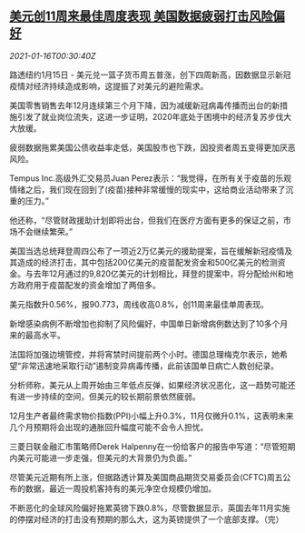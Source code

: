 <!--1610758512000-->
[美元创11周来最佳周度表现 美国数据疲弱打击风险偏好](https://cn.reuters.com/article/global-fx-ny-us-0115-idCNKBS29L00J)
------

<div><i>2021-01-16T00:30:40Z</i></div><p>路透纽约1月15日 - 美元兑一篮子货币周五普涨，创下四周新高，因数据显示新冠疫情对经济持续造成影响，这提振了对美元的避险需求。</p><p>美国零售销售去年12月连续第三个月下降，因为减缓新冠病毒传播而出台的新措施引发了就业岗位流失，这进一步证明，2020年底处于困境中的经济复苏步伐大大放缓。</p><p>疲弱数据拖累美国公债收益率走低，美国股市也下跌，因投资者周五变得更加厌恶风险。</p><p>Tempus Inc.高级外汇交易员Juan Perez表示：“我觉得，在所有关于疫苗的乐观情绪之后，我们现在回到了(疫苗)接种非常缓慢的现实中，这给商业活动带来了沉重的压力。”</p><p>他还称，“尽管财政援助计划即将出台，但我们在医疗方面有更多的保证之前，市场不会继续繁荣。”</p><p>美国当选总统拜登周四公布了一项近2万亿美元的援助提案，旨在缓解新冠疫情及其造成的经济打击，其中包括200亿美元的疫苗配发资金和500亿美元的检测资金。与去年12月通过的9,820亿美元的计划相比，拜登的提案中，将分配给州和地方政府用于疫苗配发的资金增加了两倍多。</p><p>美元指数升0.56%，报90.773，周线收高0.8%，创11周来最佳单周表现。</p><p>新增感染病例不断增加也抑制了风险偏好，中国单日新增病例数达到了10多个月来的最高水平。</p><p>法国将加强边境管控，并将宵禁时间提前两个小时。德国总理梅克尔表示，她希望“非常迅速地采取行动”遏制变异病毒传播，此前该国单日病亡人数创纪录。</p><p>分析师称，美元从上周开始由三年低点反弹，如果经济状况恶化，这一趋势可能还有进一步持续的空间，但美元的较长期前景依然疲弱。</p><p>12月生产者最终需求物价指数(PPI)小幅上升0.3%，11月仅微升0.1%，这表明未来几个月预期将会出现的通胀回升幅度可能不会令人担忧。</p><p>三菱日联金融汇市策略师Derek Halpenny在一份给客户的报告中写道：“尽管短期内美元可能进一步走强，但美元的大背景仍为负面。”</p><p>尽管美元近期有所上涨，但据路透计算及美国商品期货交易委员会(CFTC)周五公布的数据，最近一周投机客持有的美元净空仓规模仍增加。</p><p>不断恶化的全球风险偏好拖累英镑下跌0.8%，尽管数据显示，英国去年11月实施的停摆对经济的打击没有预期的那么大，这为英镑提供了一个底部支撑。（完）</p>
